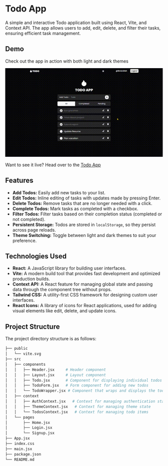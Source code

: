 # Todo App

A simple and interactive Todo application built using React, Vite, and Context API. The app allows users to add, edit, delete, and filter their tasks, ensuring efficient task management.

## Demo 

Check out the app in action with both light and dark themes

![Todo App Screenshot](src/assets/screen-capture.gif)

Want to see it live? Head over to the [Todo App](https://your-vercel-app-url.vercel.app)

## Features

- **Add Todos:** Easily add new tasks to your list.
- **Edit Todos:** Inline editing of tasks with updates made by pressing Enter.
- **Delete Todos:** Remove tasks that are no longer needed with a click.
- **Complete Todos:** Mark tasks as completed with a checkbox.
- **Filter Todos:** Filter tasks based on their completion status (completed or not completed).
- **Persistent Storage:** Todos are stored in `localStorage`, so they persist across page reloads.
- **Theme Switching:** Toggle between light and dark themes to suit your preference.


## Technologies Used

- **React:** A JavaScript library for building user interfaces.
- **Vite:** A modern build tool that provides fast development and optimized production builds.
- **Context API:** A React feature for managing global state and passing data through the component tree without props.
- **Tailwind CSS:** A utility-first CSS framework for designing custom user interfaces.
- **React Icons:** A library of icons for React applications, used for adding visual elements like edit, delete, and update icons.

## Project Structure
The project directory structure is as follows:

```bash
├── public
│   └── vite.svg 
├── src
│   ├── components
│   │   ├── Header.jsx     # Header component
│   │   ├── Layout.jsx     # Layout component
│   │   ├── Todo.jsx       # Component for displaying individual todos
│   │   ├── TodoForm.jsx   # Form component for adding new todos
│   │   └── TodoWrapper.jsx # Component that wraps and displays the todo list and form
│   ├── context
│   │   ├── AuthContext.jsx   # Context for managing authentication state
│   │   ├── ThemeContext.jsx   # Context for managing theme state
│   │   └── TodosContext.jsx   # Context for managing todo items
│   └── pages
│       ├── Home.jsx 
│       ├── Login.jsx 
│       └── Signup.jsx 
├── App.jsx 
├── index.css 
├── main.jsx 
├── package.json
└── README.md
```